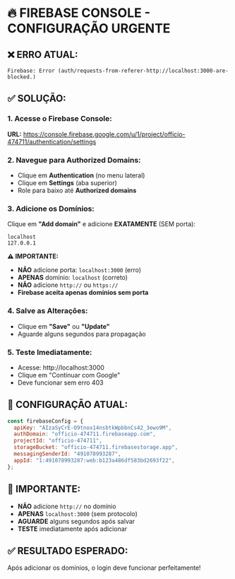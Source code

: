# 🔥 FIREBASE CONSOLE - CONFIGURAÇÃO URGENTE

## ❌ ERRO ATUAL:
```
Firebase: Error (auth/requests-from-referer-http://localhost:3000-are-blocked.)
```

## ✅ SOLUÇÃO:

### 1. Acesse o Firebase Console:
**URL:** https://console.firebase.google.com/u/1/project/officio-474711/authentication/settings

### 2. Navegue para Authorized Domains:
- Clique em **Authentication** (no menu lateral)
- Clique em **Settings** (aba superior)
- Role para baixo até **Authorized domains**

### 3. Adicione os Domínios:
Clique em **"Add domain"** e adicione **EXATAMENTE** (SEM porta):

```
localhost
127.0.0.1
```

**⚠️ IMPORTANTE:**
- **NÃO** adicione porta: `localhost:3000` (erro)
- **APENAS** domínio: `localhost` (correto)
- **NÃO** adicione `http://` ou `https://`
- **Firebase aceita apenas domínios sem porta**

### 4. Salve as Alterações:
- Clique em **"Save"** ou **"Update"**
- Aguarde alguns segundos para propagação

### 5. Teste Imediatamente:
- Acesse: http://localhost:3000
- Clique em "Continuar com Google"
- Deve funcionar sem erro 403

## 🔧 CONFIGURAÇÃO ATUAL:

```javascript
const firebaseConfig = {
  apiKey: "AIzaSyCrE-O9tnox14nsbtkWpbbnCs42_3ewo9M",
  authDomain: "officio-474711.firebaseapp.com",
  projectId: "officio-474711",
  storageBucket: "officio-474711.firebasestorage.app",
  messagingSenderId: "491078993287",
  appId: "1:491078993287:web:b123a486df583bd2693f22",
};
```

## 🚨 IMPORTANTE:
- **NÃO** adicione `http://` no domínio
- **APENAS** `localhost:3000` (sem protocolo)
- **AGUARDE** alguns segundos após salvar
- **TESTE** imediatamente após adicionar

## ✅ RESULTADO ESPERADO:
Após adicionar os domínios, o login deve funcionar perfeitamente!
